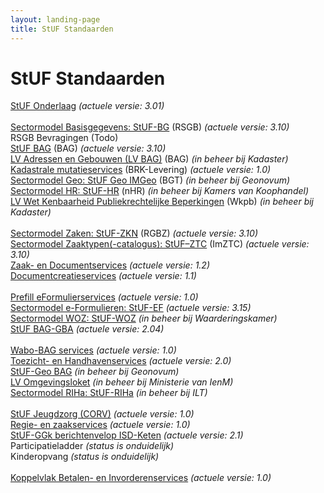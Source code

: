 ```yaml
---
layout: landing-page
title: StUF Standaarden
---
```

# StUF Standaarden
[StUF Onderlaag](https://vng-realisatie.github.io/StUF-onderlaag/) _(actuele versie: 3.01)_ <br/>
<br/>
[Sectormodel Basisgegevens: StUF-BG](https://vng-realisatie.github.io/StUF-BG/) (RSGB) _(actuele versie: 3.10)_ <br/>
RSGB Bevragingen (Todo)<br/>
[StUF BAG](https://vng-realisatie.github.io/StUF-BAG/) (BAG) _(actuele versie: 3.10)_ <br/>
[LV Adressen en Gebouwen (LV BAG)](https://www.kadaster.nl/-/bag-koppelvlak) (BAG) _(in beheer bij Kadaster)_ <br/>
[Kadastrale mutatieservices](https://vng-realisatie.github.io/Kadastrale-mutatieservices/) (BRK-Levering) _(actuele versie: 1.0)_ <br/>
[Sectormodel Geo: StUF Geo IMGeo](https://www.geonovum.nl/geo-standaarden/bgt-imgeo#standaarden) (BGT) _(in beheer bij Geonovum)_ <br/>
[Sectormodel HR: StUF-HR](https://www.kvk.nl/producten-bestellen/kvk-dataservice-aansluiten-overheid/) (nHR) _(in beheer bij Kamers van Koophandel)_ <br/>
[LV Wet Kenbaarheid Publiekrechtelijke Beperkingen](https://www.kadaster.nl/web/artikel/download/WKPB-sectormodel-1.htm) (Wkpb) _(in beheer bij Kadaster)_ <br/>
<br/>
[Sectormodel Zaken: StUF-ZKN](https://vng-realisatie.github.io/StUF-ZKN/) (RGBZ) _(actuele versie: 3.10)_ <br/>
[Sectormodel Zaaktypen(-catalogus): StUF–ZTC](https://vng-realisatie.github.io/StUF-ZTC/) (ImZTC) _(actuele versie: 3.10)_ <br/>
[Zaak- en Documentservices](https://vng-realisatie.github.io/Zaak-en-Documentservices/) _(actuele versie: 1.2)_ <br/>
[Documentcreatieservices](https://vng-realisatie.github.io/Documentcreatieservices/) _(actuele versie: 1.1)_ <br/>
<br/>
[Prefill eFormulierservices](https://vng-realisatie.github.io/Prefill-eFormulierenservices/) _(actuele versie: 1.0)_ <br/>
[Sectormodel e-Formulieren: StUF-EF](https://vng-realisatie.github.io/StUF-EF/) _(actuele versie: 3.15)_ <br/>
[Sectormodel WOZ: StUF-WOZ](https://www.waarderingskamer.nl/basisregistratie-woz-lv-woz/stuf-woz-0312/) _(in beheer bij Waarderingskamer)_ <br/>
[StUF BAG-GBA](https://vng-realisatie.github.io/StUF-BAG-GBA/) _(actuele versie: 2.04)_ <br/>
<br/>
[Wabo-BAG services](https://vng-realisatie.github.io/Wabo-BAG-Services/) _(actuele versie: 1.0)_ <br/>
[Toezicht- en Handhavenservices](https://vng-realisatie.github.io/Toezicht-en-Handhavenservices/) _(actuele versie: 2.0)_ <br/>
[StUF-Geo BAG](https://www.geonovum.nl/onderwerpen/bgt-imgeo-standaarden/nieuws/bag-bgt-koppelvlak-nu-definitief) _(in beheer bij Geonovum)_ <br/>
[LV Omgevingsloket](https://www.infomil.nl/onderwerpen/integrale/omgevingsloket/overheden/aansluiten-webservices-omgevingsloket/achtergrondinformatie-stuf-lvo/) _(in beheer bij Ministerie van IenM)_ <br/>
[Sectormodel RIHa: StUF-RIHa](https://samenwerken.pleio.nl/groups/view/8b832827-e91b-476c-bb4f-c228b8e5e934/standaardisatie-toezicht-handhaving-milieu/wiki/view/2b38214e-cfc7-42ff-9d5d-eaf069671c42/riha-referentieinformatiemodel-handhaving) _(in beheer bij ILT)_ <br/>
<br/>
[StUF Jeugdzorg (CORV)](https://vng-realisatie.github.io/StUF-Jeugdzorg/) _(actuele versie: 1.0)_ <br/>
[Regie- en zaakservices](https://vng-realisatie.github.io/Regie-en-zaakservices/) _(actuele versie: 1.0)_ <br/>
[StUF-GGk berichtenvelop ISD-Keten](https://vng-realisatie.github.io/StUF-koppelvlak-iWmo-iJw/) _(actuele versie: 2.1)_ <br/>
Participatieladder _(status is onduidelijk)_ <br/>
Kinderopvang _(status is onduidelijk)_ <br/>
<br/>
[Koppelvlak Betalen- en Invorderenservices](https://vng-realisatie.github.io/Betalen-en-Invorderenservices/) _(actuele versie: 1.0)_
